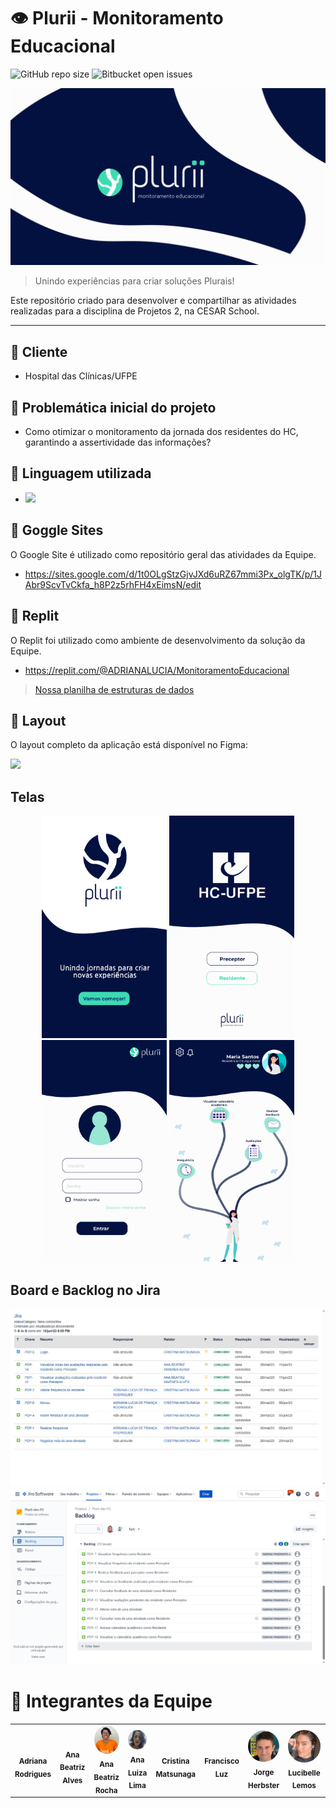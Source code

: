 # 👁 Plurii - Monitoramento Educacional

![GitHub repo size](https://img.shields.io/github/repo-size/iuricode/README-template?style=for-the-badge)
![Bitbucket open issues](https://img.shields.io/bitbucket/issues/iuricode/README-template?style=for-the-badge)

<img src="./assets/SR2.jpg" alt="equipe-plurii">

> Unindo experiências para criar soluções Plurais!

Este repositório criado para desenvolver e compartilhar as atividades realizadas para a disciplina de Projetos 2, na CESAR School.

---

## 🏥 Cliente
- Hospital das Clínicas/UFPE

## 👊 Problemática inicial do projeto
- Como otimizar o monitoramento da jornada dos residentes do HC, garantindo a assertividade das informações?

## 🚀 Linguagem utilizada
- <img src="https://img.shields.io/badge/C-00599C?style=for-the-badge&logo=c&logoColor=white" />

## 🔗 Goggle Sites
O Google Site é utilizado como repositório geral das atividades da Equipe.
- https://sites.google.com/d/1t0OLgStzGjvJXd6uRZ67mmi3Px_olgTK/p/1JAbr9ScvTvCkfa_h8P2z5rhFH4xEimsN/edit

## 🔗 Replit
O Replit foi utilizado como ambiente de desenvolvimento da solução da Equipe.
- https://replit.com/@ADRIANALUCIA/MonitoramentoEducacional
>[Nossa planilha de estruturas de dados](https://docs.google.com/spreadsheets/d/1Kosrgs8cgRyc4zcYgwSPcIUkc2J53D01c-LtiPMPYdw/edit?pli=1#gid=639311192)

## 🎨 Layout

O layout completo da aplicação está disponível no Figma:

<a href="https://www.figma.com/file/SZ1Lersblyaxq2SaeEEe3A/Projetos-2_PlurII?type=design&node-id=365-192&t=pHlf22VxVwWxgdN6-0">
  <img src="https://img.shields.io/badge/Acessar%20Layout%20-Figma-%2304D361">
</a>

## Telas

<p align="center">
  <img alt="tela-inicial" title="#plurii" src="./assets/Splashcreen.svg" width="200px">

  <img alt="tela-escolha-user" title="#plurii" src="./assets/EscolhaUser.svg" width="200px">
  
  <img alt="tela-login" title="#plurii" src="./assets/Login.svg" width="200px">
  
  <img alt="tela-home" title="#plurii" src="./assets/Home.svg" width="200px">
</p>

## Board e Backlog no Jira

<p align="center">
  <img alt="board-jira" title="#plurii" src="./assets/board-sprint-concluida.jpeg">

  <img alt="backlog-jira" title="#plurii" src="./assets/backlog-jira.jpeg">
</p>

# 🤝 Integrantes da Equipe
<table>
  <tr>
    <td align="center"><img style="border-radius: 50%;" src="https://avatars.githubusercontent.com/u/108764670?v=4" width="100px;" alt=""/><br/><sub><b>Adriana Rodrigues</b></sub></a><br/></a></td>
    <td align="center"><img style="border-radius: 50%;" src="https://avatars.githubusercontent.com/u/108446826?v=4" width="100px;" alt=""/><br/><sub><b>Ana Beatriz Alves</b></sub></a><br/></a></td>
    <td align="center"><img style="border-radius: 50%;" src="./assets/ANA BEATRIZ ROCHA.png" width="100px;" alt=""/><br /><sub><b>Ana Beatriz Rocha </b></sub></a><br /></a></td>
    <td align="center"><img style="border-radius: 50%;" src="./assets/ANA LUIZA LIMA.jpeg" width="100px;" alt=""/><br/><sub><b>Ana Luiza Lima</b></sub></a><br/></a></td>
    <td align="center"><img style="border-radius: 50%;" src="https://avatars.githubusercontent.com/u/104402971?v=4" width="100px;" alt=""/><br/><sub><b>Cristina Matsunaga</b></sub></a><br /></a></td>
    <td align="center"><img style="border-radius: 50%;" src="https://avatars.githubusercontent.com/u/39159963?v=4" width="100px;" alt=""/><br /><sub><b>Francisco Luz</b></sub></a><br /></a></td>
    <td align="center"><img style="border-radius: 50%;" src="./assets/JORGE.jpeg" width="100px;" alt=""/><br /><sub><b>Jorge Herbster</b></sub></a><br/></a></td>
    <td align="center"><img style="border-radius: 50%;" src="./assets/LUCI.jpeg" width="100px;" alt=""/><br /><sub><b>Lucibelle Lemos</b></sub></a><br/></a></td>
    <td align="center"><img style="border-radius: 50%;" src="https://avatars.githubusercontent.com/u/112591325?v=4" width="100px;" alt=""/><br/><sub><b>Thiago Araújo</b></sub></a><br /></a></td>
  </tr>
</table>
